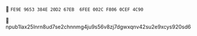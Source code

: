 🔑 `FE9E 9653 384E 20D2 67EB  6FEE 002C F806 0CEF 4C90`

💬 npub1lax25lnrn8ud7se2chnnmg4ju9s56v8zj7dgwxqnv42su2e9xcys920sd6
